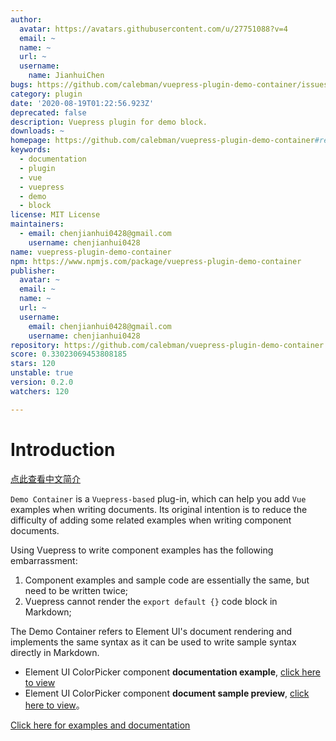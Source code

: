 ```yaml
---
author:
  avatar: https://avatars.githubusercontent.com/u/27751088?v=4
  email: ~
  name: ~
  url: ~
  username:
    name: JianhuiChen
bugs: https://github.com/calebman/vuepress-plugin-demo-container/issues
category: plugin
date: '2020-08-19T01:22:56.923Z'
deprecated: false
description: Vuepress plugin for demo block.
downloads: ~
homepage: https://github.com/calebman/vuepress-plugin-demo-container#readme
keywords:
  - documentation
  - plugin
  - vue
  - vuepress
  - demo
  - block
license: MIT License
maintainers:
  - email: chenjianhui0428@gmail.com
    username: chenjianhui0428
name: vuepress-plugin-demo-container
npm: https://www.npmjs.com/package/vuepress-plugin-demo-container
publisher:
  avatar: ~
  email: ~
  name: ~
  url: ~
  username:
    email: chenjianhui0428@gmail.com
    username: chenjianhui0428
repository: https://github.com/calebman/vuepress-plugin-demo-container
score: 0.33023069453808185
stars: 120
unstable: true
version: 0.2.0
watchers: 120

---
```


# Introduction

[点此查看中文简介](https://github.com/calebman/vuepress-plugin-demo-container/blob/master/README.zh-CN.md)

`Demo Container` is a `Vuepress-based` plug-in, which can help you add `Vue` examples when writing documents. Its original intention is to reduce the difficulty of adding some related examples when writing component documents.

Using Vuepress to write component examples has the following embarrassment:
1. Component examples and sample code are essentially the same, but need to be written twice;
2. Vuepress cannot render the `export default {}` code block in Markdown;

The Demo Container refers to Element UI's document rendering and implements the same syntax as it can be used to write sample syntax directly in Markdown.
* Element UI ColorPicker component **documentation example**, [click here to view](https://github.com/ElemeFE/element/blob/dev/examples/docs/en-US/color-picker.md)
* Element UI ColorPicker component **document sample preview**, [click here to view](https://element.eleme.cn/2.0/#/en-US/component/color-picker)。

[Click here for examples and documentation](https://calebman.github.io/vuepress-plugin-demo-container/)